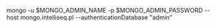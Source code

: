 mongo -u $MONGO_ADMIN_NAME -p $MONGO_ADMIN_PASSWORD --host mongo.intelliseq.pl --authenticationDatabase "admin"
